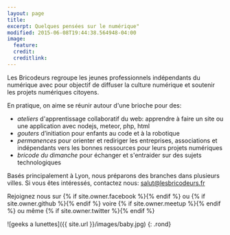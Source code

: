 ```yaml
---
layout: page
title:
excerpt: Quelques pensées sur le numérique"
modified: 2015-06-08T19:44:38.564948-04:00
image:
  feature:
  credit:
  creditlink:
---
```


Les Bricodeurs regroupe les jeunes professionnels indépendants du numérique avec pour objectif de diffuser la culture numérique et soutenir les projets numériques citoyens. 

En pratique, on aime se réunir autour d'une brioche pour des:

* _ateliers_ d'apprentissage collaboratif du web: apprendre à faire un site ou une application avec nodejs, meteor, php, html
* _gouters_ d’initiation pour enfants au code et à la robotique
* _permanences_ pour orienter et rediriger les entreprises, associations et indépendants vers les bonnes ressources pour leurs projets numériques
* _bricode du dimanche_ pour échanger et s'entraider sur des sujets technologiques

Basés principalement à Lyon, nous préparons des branches dans plusieurs villes. Si vous êtes intéressés, contactez nous: salut@lesbricodeurs.fr

Rejoignez nous sur  {% if site.owner.facebook %}<a href="http://facebook.com/{{ site.owner.facebook }}" title="{{ site.owner.name}} on Facebook" target="_blank"><i class="fa fa-facebook-square fa-2x"></i></a>{% endif %}
	ou 
{% if site.owner.github %}<a href="http://github.com/{{ site.owner.github }}" title="{{ site.owner.name}} on Github" target="_blank"><i class="fa fa-github-square fa-2x"></i></a>{% endif %}
	voire 
{% if site.owner.meetup %}<a href="http://meetup.com/{{ site.owner.meetup }}" title="{{ site.owner.name}} on meetup" target="_blank"><i class="fa fa-calendar fa-2x"></i></a>{% endif %}
	ou même 
{% if site.owner.twitter %}<a href="http://twitter.com/{{ site.owner.twitter }}" title="{{ site.owner.name}} on Twitter" target="_blank"><i class="fa fa-twitter-square fa-2x"></i></a>{% endif %}
	
![geeks a lunettes]({{ site.url }}/images/baby.jpg)
{: .rond}

